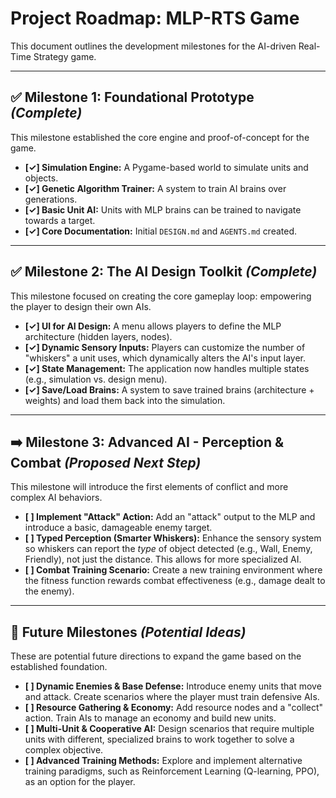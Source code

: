 # Project Roadmap: MLP-RTS Game

This document outlines the development milestones for the AI-driven Real-Time Strategy game.

---

## ✅ Milestone 1: Foundational Prototype *(Complete)*

This milestone established the core engine and proof-of-concept for the game.

-   **[✓] Simulation Engine:** A Pygame-based world to simulate units and objects.
-   **[✓] Genetic Algorithm Trainer:** A system to train AI brains over generations.
-   **[✓] Basic Unit AI:** Units with MLP brains can be trained to navigate towards a target.
-   **[✓] Core Documentation:** Initial `DESIGN.md` and `AGENTS.md` created.

---

## ✅ Milestone 2: The AI Design Toolkit *(Complete)*

This milestone focused on creating the core gameplay loop: empowering the player to design their own AIs.

-   **[✓] UI for AI Design:** A menu allows players to define the MLP architecture (hidden layers, nodes).
-   **[✓] Dynamic Sensory Inputs:** Players can customize the number of "whiskers" a unit uses, which dynamically alters the AI's input layer.
-   **[✓] State Management:** The application now handles multiple states (e.g., simulation vs. design menu).
-   **[✓] Save/Load Brains:** A system to save trained brains (architecture + weights) and load them back into the simulation.

---

## ➡️ Milestone 3: Advanced AI - Perception & Combat *(Proposed Next Step)*

This milestone will introduce the first elements of conflict and more complex AI behaviors.

-   **[ ] Implement "Attack" Action:** Add an "attack" output to the MLP and introduce a basic, damageable enemy target.
-   **[ ] Typed Perception (Smarter Whiskers):** Enhance the sensory system so whiskers can report the *type* of object detected (e.g., Wall, Enemy, Friendly), not just the distance. This allows for more specialized AI.
-   **[ ] Combat Training Scenario:** Create a new training environment where the fitness function rewards combat effectiveness (e.g., damage dealt to the enemy).

---

## 🚀 Future Milestones *(Potential Ideas)*

These are potential future directions to expand the game based on the established foundation.

-   **[ ] Dynamic Enemies & Base Defense:** Introduce enemy units that move and attack. Create scenarios where the player must train defensive AIs.
-   **[ ] Resource Gathering & Economy:** Add resource nodes and a "collect" action. Train AIs to manage an economy and build new units.
-   **[ ] Multi-Unit & Cooperative AI:** Design scenarios that require multiple units with different, specialized brains to work together to solve a complex objective.
-   **[ ] Advanced Training Methods:** Explore and implement alternative training paradigms, such as Reinforcement Learning (Q-learning, PPO), as an option for the player.

